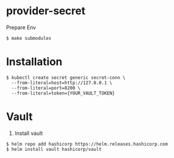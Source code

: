 # provider-secret

Prepare Env

```
$ make submodules
```

# Installation

```
$ kubectl create secret generic secret-conn \
  --from-literal=host=http://127.0.0.1 \
  --from-literal=port=8200 \
  --from-literal=token={YOUR_VAULT_TOKEN}
```

# Vault 

1. Install vault

```
$ helm repo add hashicorp https://helm.releases.hashicorp.com
$ helm install vault hashicorp/vault
```